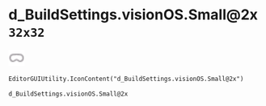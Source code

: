 # d_BuildSettings.visionOS.Small@2x `32x32`
<img src="/img/d_BuildSettings.visionOS.Small.png" width=32 height=32>

``` CSharp
EditorGUIUtility.IconContent("d_BuildSettings.visionOS.Small@2x")
```
```
d_BuildSettings.visionOS.Small@2x
```
